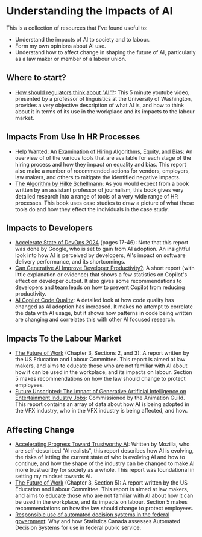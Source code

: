# Understanding the Impacts of AI

This is a collection of resources that I've found useful to:
* Understand the impacts of AI to society and to labour.
* Form my own opinions about AI use.
* Understand how to affect change in shaping the future of AI,
  particularly as a law maker or member of a labour union.


## Where to start?

* [How should regulators think about "AI"?](https://www.youtube.com/watch?v=eK0md9tQ1KY):
  This 5 minute youtube video, presented by a professor of linguistics
  at the University of Washington,
  provides a very objective description of what AI is,
  and how to think about it in terms of its use in the workplace
  and its impacts to the labour market.


## Impacts From Use In HR Processes

* [Help Wanted: An Examination of Hiring Algorithms, Equity, and Bias](https://www.upturn.org/static/reports/2018/hiring-algorithms/files/Upturn%20--%20Help%20Wanted%20-%20An%20Exploration%20of%20Hiring%20Algorithms,%20Equity%20and%20Bias.pdf):
  An overview of of the various tools that are available for each stage of
  the hiring process and how they impact on equality and bias.
  This report also make a number of recommended actions
  for vendors, employers, law makers, and others
  to mitigate the identified negative impacts.
* [The Algorithm by Hilke Schellmann](https://app.thestorygraph.com/books/65652a86-b8fa-4604-af98-406b465613a3):
  As you would expect from a book written by an assistant professor of journalism,
  this book gives very detailed research into a range of tools
  of a very wide range of HR processes.
  This book uses case studies to draw a picture of what these tools do and
  how they effect the individuals in the case study.


## Impacts to Developers

* [Accelerate State of DevOps 2024](https://services.google.com/fh/files/misc/2024_final_dora_report.pdf) (pages 17-46):
  Note that this report was done by Google, who is set to gain from AI adoption.
  An insightful look into how AI is perceived by developers,
  AI's impact on software delivery performance,
  and its shortcomings.
* [Can Generative AI Improve Developer Productivity?](https://uplevelteam.com/hubfs/Content%20Assets/Can%20Generative%20AI%20Improve%20Developer%20Productivity.pdf):
  A short report (with little explanation or evidence)
  that shows a few statistics on Copilot's effect on developer output.
  It also gives some recommendations to developers and team leads
  on how to prevent Copilot from reducing productivity.
* [AI Copilot Code Quality](https://gitclear-public.s3.us-west-2.amazonaws.com/AI-Copilot-Code-Quality-2025.pdf):
  A detailed look at how code quality has changed as AI adoption has increased.
  It makes no attempt to correlate the data with AI usage,
  but it shows how patterns in code being written are changing
  and correlates this with other AI focused research.


## Impacts To the Labour Market

* [The Future of Work](https://democrats-edworkforce.house.gov/imo/media/doc/Future%20of%20Work%20Report%20(FINAL).pdf) (Chapter 3, Sections 2, and 3):
  A report written by the US Education and Labour Committee.
  This report is aimed at law makers,
  and aims to educate those who are not familiar with AI
  about how it can be used in the workplace,
  and its impacts on labour.
  Section 5 makes recommendations on how the law should change to
  protect employees.
* [Future Unscripted: The Impact of Generative Artificial Intelligence on Entertainment Industry Jobs](https://www.animationguild.org/wp-content/uploads/2024/01/Future-Unscripted-The-Impact-of-Generative-Artificial-Intelligence-on-Entertainment-Industry-Jobs-pages-1.pdf):
  Commissioned by the Animation Guild.
  This report contains an array of data about how AI is being adopted in the VFX industry,
  who in the VFX industry is being affected,
  and how.


## Affecting Change

* [Accelerating Progress Toward Trustworthy AI](https://assets.mofoprod.net/network/documents/Mozilla_Accelerating_Progress_Toward_Trustworthy_AI_v3.pdf):
  Written by Mozilla, who are self-described "AI realists",
  this report describes how AI is evolving,
  the risks of letting the current state of who is evolving AI and how to continue,
  and how the shape of the industry can be changed to make AI more
  trustworthy for society as a whole.
  This report was foundational in setting my mindset towards AI.
* [The Future of Work](https://democrats-edworkforce.house.gov/imo/media/doc/Future%20of%20Work%20Report%20(FINAL).pdf) (Chapter 3, Section 5):
  A report written by the US Education and Labour Committee.
  This report is aimed at law makers,
  and aims to educate those who are not familiar with AI
  about how it can be used in the workplace,
  and its impacts on labour.
  Section 5 makes recommendations on how the law should change to
  protect employees.
* [Responsible use of automated decision systems in the federal government](https://www.statcan.gc.ca/en/data-science/network/automated-systems):
  Why and how Statistics Canada assesses
  Automated Decision Systems for use in federal public service.
